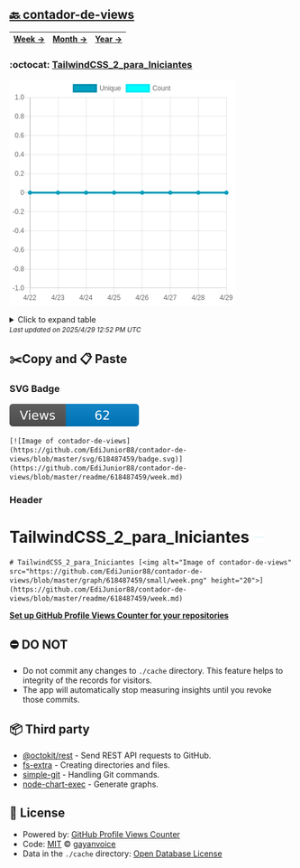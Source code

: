 ## [🔙 contador-de-views](https://github.com/EdiJunior88/contador-de-views)
| [**Week →**](https://github.com/EdiJunior88/contador-de-views/blob/master/readme/618487459/week.md) | [**Month →**](https://github.com/EdiJunior88/contador-de-views/blob/master/readme/618487459/month.md) | [**Year →**](https://github.com/EdiJunior88/contador-de-views/blob/master/readme/618487459/year.md) |
| ---- | ---- | ----- |
### :octocat: [TailwindCSS_2_para_Iniciantes](https://github.com/EdiJunior88/TailwindCSS_2_para_Iniciantes)
![Image of contador-de-views](https://github.com/EdiJunior88/contador-de-views/blob/master/graph/618487459/large/week.png)

<details>
	<summary>Click to expand table</summary>
	<h2>:calendar: Week Page Views Table</h2>
<table>
	<tr>
		<th>
			Last Updated
		</th>
		<th>
			Unique
		</th>
		<th>
			Count
		</th>
	</tr>
	<tr>
		<td>
			<code>2025/4/29</code>
		</td>
		<td>
			<code>0</code>
		</td>
		<td>
			<code>0</code>
		</td>
	</tr>
	<tr>
		<td>
			<code>2025/4/28</code>
		</td>
		<td>
			<code>0</code>
		</td>
		<td>
			<code>0</code>
		</td>
	</tr>
	<tr>
		<td>
			<code>2025/4/27</code>
		</td>
		<td>
			<code>0</code>
		</td>
		<td>
			<code>0</code>
		</td>
	</tr>
	<tr>
		<td>
			<code>2025/4/26</code>
		</td>
		<td>
			<code>0</code>
		</td>
		<td>
			<code>0</code>
		</td>
	</tr>
	<tr>
		<td>
			<code>2025/4/25</code>
		</td>
		<td>
			<code>0</code>
		</td>
		<td>
			<code>0</code>
		</td>
	</tr>
	<tr>
		<td>
			<code>2025/4/24</code>
		</td>
		<td>
			<code>0</code>
		</td>
		<td>
			<code>0</code>
		</td>
	</tr>
	<tr>
		<td>
			<code>2025/4/23</code>
		</td>
		<td>
			<code>0</code>
		</td>
		<td>
			<code>0</code>
		</td>
	</tr>
	<tr>
		<td>
			<code>2025/4/22</code>
		</td>
		<td>
			<code>0</code>
		</td>
		<td>
			<code>0</code>
		</td>
	</tr>
</table>

</details>
<small><i>Last updated on 2025/4/29 12:52 PM UTC</i></small>

## ✂️Copy and 📋 Paste
### SVG Badge
[![Image of contador-de-views](https://github.com/EdiJunior88/contador-de-views/blob/master/svg/618487459/badge.svg)](https://github.com/EdiJunior88/contador-de-views/blob/master/readme/618487459/week.md)
```readme
[![Image of contador-de-views](https://github.com/EdiJunior88/contador-de-views/blob/master/svg/618487459/badge.svg)](https://github.com/EdiJunior88/contador-de-views/blob/master/readme/618487459/week.md)
```
### Header
# TailwindCSS_2_para_Iniciantes [<img alt="Image of contador-de-views" src="https://github.com/EdiJunior88/contador-de-views/blob/master/graph/618487459/small/week.png" height="20">](https://github.com/EdiJunior88/contador-de-views/blob/master/readme/618487459/week.md)
```readme
# TailwindCSS_2_para_Iniciantes [<img alt="Image of contador-de-views" src="https://github.com/EdiJunior88/contador-de-views/blob/master/graph/618487459/small/week.png" height="20">](https://github.com/EdiJunior88/contador-de-views/blob/master/readme/618487459/week.md)
```
[**Set up GitHub Profile Views Counter for your repositories**](https://github.com/gayanvoice/github-profile-views-counter)
## ⛔ DO NOT
- Do not commit any changes to `./cache` directory. This feature helps to integrity of the records for visitors.
- The app will automatically stop measuring insights until you revoke those commits.
## 📦 Third party

- [@octokit/rest](https://www.npmjs.com/package/@octokit/rest) - Send REST API requests to GitHub.
- [fs-extra](https://www.npmjs.com/package/fs-extra) - Creating directories and files.
- [simple-git](https://www.npmjs.com/package/simple-git) - Handling Git commands.
- [node-chart-exec](https://www.npmjs.com/package/node-chart-exec) - Generate graphs.
## 📄 License
- Powered by: [GitHub Profile Views Counter](https://github.com/gayanvoice/github-profile-views-counter)
- Code: [MIT](./LICENSE) © [gayanvoice](https://github.com/gayanvoice/github-profile-views-counter)
- Data in the `./cache` directory: [Open Database License](https://opendatacommons.org/licenses/odbl/1-0/)